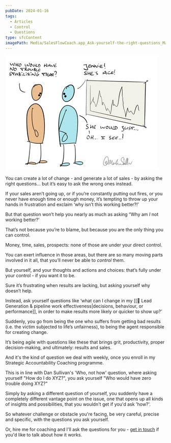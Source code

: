 ```yaml
---
pubDate: 2024-01-16
tags:
  - Articles
  - Control
  - Questions
type: sfcContent
imagePath: Media/SalesFlowCoach.app_Ask-yourself-the-right-questions_MartinStellar.jpeg
---
```


![](Media/SalesFlowCoach.app_Ask-yourself-the-right-questions_MartinStellar.jpeg)

You can create a lot of change - and generate a lot of sales - by asking the right questions... but it’s easy to ask the wrong ones instead.

If your sales aren’t going up, or if you’re constantly putting out fires, or you never have enough time or enough money, it’s tempting to throw up your hands in frustration and exclaim ‘why isn’t this working better?!’

But that question won’t help you nearly as much as asking “Why am *I* not working better?’

That’s not because you’re to blame, but because you are the only thing you can control.

Money, time, sales, prospects: none of those are under your direct control.

You can exert influence in those areas, but there are so many moving parts involved in it all, that you’ll never be able to *control* them.

But yourself, and your thoughts and actions and choices: that’s fully under your control - if you want it to be.

Sure it’s frustrating when results are lacking, but asking yourself why doesn’t help.

Instead, ask yourself questions like ‘what can I change in my [[📄 Lead Generation & pipeline work effectiveness|decisions, behaviour, or performance]], in order to make results more likely or quicker to show up?’

Suddenly, you go from being the one who suffers from getting bad results (i.e. the victim subjected to life’s unfairness), to being the agent responsible for creating change.

It’s being agile with questions like these that brings grit, productivity, proper decision-making, and ultimately: results and sales.

And it's the kind of question we deal with weekly, once you enroll in my Strategic Accountability Coaching programme.

This is in line with Dan Sullivan's 'Who, not how' question, where asking yourself "How do I do XYZ?", you ask yourself "Who would have zero trouble doing XYZ?"

Simply by asking a different question of yourself, you suddenly have a completely different vantage point on the issue, one that opens up all kinds of insights and possibilities, that you wouldn't get if you'd ask 'how?'.

So whatever challenge or obstacle you're facing, be very careful, precise and specific, with the questions you ask yourself.

Or, hire me for coaching and I'll ask the questions for you - [get in touch](mailto:personal@salesflowcoach.app) if you'd like to talk about how it works.